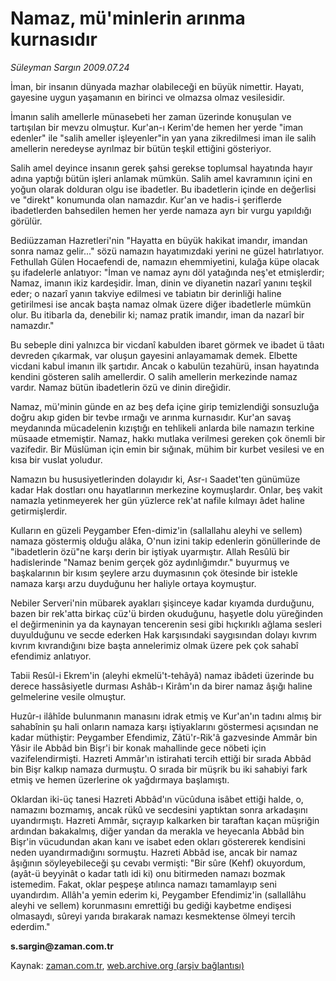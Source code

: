 # Namaz, mü'minlerin arınma kurnasıdır

*Süleyman Sargın 2009.07.24*

<tr><td class="metin" colspan="2" style="padding-top: 20px; padding-left: 5px; padding-right: 10px;">İman, bir insanın dünyada mazhar olabileceği en büyük nimettir. Hayatı, gayesine uygun yaşamanın en birinci ve olmazsa olmaz vesilesidir.</td></tr><tr><td class="metin" colspan="2" style="padding-top: 20px; padding-left: 5px; padding-right: 10px;"><p> İmanın salih amellerle münasebeti her zaman üzerinde konuşulan ve tartışılan bir mevzu olmuştur. Kur'an-ı Kerim'de hemen her yerde "iman edenler" ile "salih ameller işleyenler"in yan yana zikredilmesi iman ile salih amellerin neredeyse ayrılmaz bir bütün teşkil ettiğini gösteriyor.
<p>Salih amel deyince insanın gerek şahsi gerekse toplumsal hayatında hayır adına yaptığı bütün işleri anlamak mümkün. Salih amel kavramının içini en yoğun olarak dolduran olgu ise ibadetler. Bu ibadetlerin içinde en değerlisi ve "direkt" konumunda olan namazdır. Kur'an ve hadis-i şeriflerde ibadetlerden bahsedilen hemen her yerde namaza ayrı bir vurgu yapıldığı görülür.
<p>Bediüzzaman Hazretleri'nin "Hayatta en büyük hakikat imandır, imandan sonra namaz gelir..." sözü namazın hayatımızdaki yerini ne güzel hatırlatıyor. Fethullah Gülen Hocaefendi de, namazın ehemmiyetini, kulağa küpe olacak şu ifadelerle anlatıyor: "İman ve namaz aynı döl yatağında neş'et etmişlerdir; Namaz, imanın ikiz kardeşidir. İman, dinin ve diyanetin nazarî yanını teşkil eder; o nazarî yanın takviye edilmesi ve tabiatın bir derinliği haline getirilmesi ise ancak başta namaz olmak üzere diğer ibadetlerle mümkün olur. Bu itibarla da, denebilir ki; namaz pratik imandır, iman da nazarî bir namazdır."
<p>Bu sebeple dini yalnızca bir vicdanî kabulden ibaret görmek ve ibadet ü tâatı devreden çıkarmak, var oluşun gayesini anlayamamak demek. Elbette vicdani kabul imanın ilk şartıdır. Ancak o kabulün tezahürü, insan hayatında kendini gösteren salih amellerdir. O salih amellerin merkezinde namaz vardır. Namaz bütün ibadetlerin özü ve dinin direğidir.
<p>Namaz, mü'minin günde en az beş defa içine girip temizlendiği sonsuzluğa doğru akıp giden bir tevbe ırmağı ve arınma kurnasıdır. Kur'an savaş meydanında mücadelenin kızıştığı en tehlikeli anlarda bile namazın terkine müsaade etmemiştir. Namaz, hakkı mutlaka verilmesi gereken çok önemli bir vazifedir. Bir Müslüman için emin bir sığınak, mühim bir kurbet vesilesi ve en kısa bir vuslat yoludur.
<p>Namazın bu hususiyetlerinden dolayıdır ki, Asr-ı Saadet'ten günümüze kadar Hak dostları onu hayatlarının merkezine koymuşlardır. Onlar, beş vakit namazla yetinmeyerek her gün yüzlerce rek'at nafile kılmayı âdet haline getirmişlerdir.
<p>Kulların en güzeli Peygamber Efen-dimiz'in (sallallahu aleyhi ve sellem) namaza göstermiş olduğu alâka, O'nun izini takip edenlerin gönüllerinde de "ibadetlerin özü"ne karşı derin bir iştiyak uyarmıştır. Allah Resûlü bir hadislerinde "Namaz benim gerçek göz aydınlığımdır." buyurmuş ve başkalarının bir kısım şeylere arzu duymasının çok ötesinde bir istekle namaza karşı arzu duyduğunu her haliyle ortaya koymuştur.
<p>Nebiler Serveri'nin mübarek ayakları şişinceye kadar kıyamda durduğunu, bazen bir rek'atta birkaç cüz'ü birden okuduğunu, haşyetle dolu yüreğinden el değirmeninin ya da kaynayan tencerenin sesi gibi hıçkırıklı ağlama sesleri duyulduğunu ve secde ederken Hak karşısındaki saygısından dolayı kıvrım kıvrım kıvrandığını bize başta annelerimiz olmak üzere pek çok sahabî efendimiz anlatıyor.
<p>Tabii Resûl-i Ekrem'in (aleyhi ekmelü't-tehâyâ) namaz ibâdeti üzerinde bu derece hassâsiyetle durması Ashâb-ı Kirâm'ın da birer namaz âşığı haline gelmelerine vesile olmuştur.
<p>Huzûr-ı ilâhîde bulunmanın manasını idrak etmiş ve Kur'an'ın tadını almış bir sahabînin şu hali onların namaza karşı iştiyaklarını göstermesi açısından ne kadar müthiştir: Peygamber Efendimiz, Zâtü'r-Rik'â gazvesinde Ammâr bin Yâsir ile Abbâd bin Bişr'i bir konak mahallinde gece nöbeti için vazifelendirmişti. Hazreti Ammâr'ın istirahati tercih ettiği bir sırada Abbâd bin Bişr kalkıp namaza durmuştu. O sırada bir müşrik bu iki sahabiyi fark etmiş ve hemen üzerlerine ok yağdırmaya başlamıştı.
<p>Oklardan iki-üç tanesi Hazreti Abbâd'ın vücûduna isâbet ettiği halde, o, namazını bozmamış, ancak rükû ve secdesini yaptıktan sonra arkadaşını uyandırmıştı. Hazreti Ammâr, sıçrayıp kalkarken bir taraftan kaçan müşriğin ardından bakakalmış, diğer yandan da merakla ve heyecanla Abbâd bin Bişr'in vücudundan akan kanı ve isabet eden okları göstererek kendisini neden uyandırmadığını sormuştu. Hazreti Abbâd ise, ancak bir namaz âşığının söyleyebileceği şu cevabı vermişti: "Bir sûre (Kehf) okuyordum, (ayât-ü beyyinât o kadar tatlı idi ki) onu bitirmeden namazı bozmak istemedim. Fakat, oklar peşpeşe atılınca namazı tamamlayıp seni uyandırdım. Allâh'a yemin ederim ki, Peygamber Efendimiz'in (sallallâhu aleyhi ve sellem) korunmasını emrettiği bu gediği kaybetme endişesi olmasaydı, sûreyi yarıda bırakarak namazı kesmektense ölmeyi tercih ederdim."
<p><b>s.sargin@zaman.com.tr</b><br/></p></p></p></p></p></p></p></p></p></p></p></p></td></tr>

Kaynak: [zaman.com.tr](http://zaman.com.tr/yazar.do?yazino=872550), [web.archive.org (arşiv bağlantısı)](http://web.archive.org/web/20090926143610/http://www.zaman.com.tr:80/yazar.do?yazino=872550)
